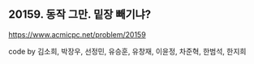 ## 20159. 동작 그만. 밑장 빼기냐?
https://www.acmicpc.net/problem/20159

code by
김소희, 박장우, 선정민, 유승훈, 유창재, 이윤정, 차준혁, 한범석, 한지희
